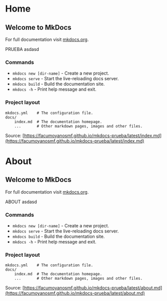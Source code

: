 # Home
## Welcome to MkDocs

For full documentation visit [mkdocs.org](https://www.mkdocs.org).

PRUEBA  asdasd


### Commands

* `mkdocs new [dir-name]` - Create a new project.
* `mkdocs serve` - Start the live-reloading docs server.
* `mkdocs build` - Build the documentation site.
* `mkdocs -h` - Print help message and exit.

### Project layout

    mkdocs.yml    # The configuration file.
    docs/
        index.md  # The documentation homepage.
        ...       # Other markdown pages, images and other files.

Source: [https://facumoyanosmf.github.io/mkdocs-prueba/latest/index.md](https://facumoyanosmf.github.io/mkdocs-prueba/latest/index.md)
# About
## Welcome to MkDocs

For full documentation visit [mkdocs.org](https://www.mkdocs.org).

ABOUT   asdasd


### Commands

* `mkdocs new [dir-name]` - Create a new project.
* `mkdocs serve` - Start the live-reloading docs server.
* `mkdocs build` - Build the documentation site.
* `mkdocs -h` - Print help message and exit.

### Project layout

    mkdocs.yml    # The configuration file.
    docs/
        index.md  # The documentation homepage.
        ...       # Other markdown pages, images and other files.

Source: [https://facumoyanosmf.github.io/mkdocs-prueba/latest/about.md](https://facumoyanosmf.github.io/mkdocs-prueba/latest/about.md)

